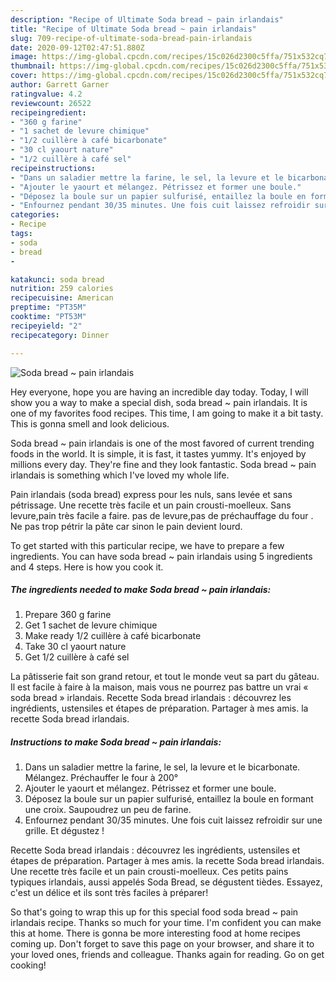 ```yaml
---
description: "Recipe of Ultimate Soda bread ~ pain irlandais"
title: "Recipe of Ultimate Soda bread ~ pain irlandais"
slug: 709-recipe-of-ultimate-soda-bread-pain-irlandais
date: 2020-09-12T02:47:51.880Z
image: https://img-global.cpcdn.com/recipes/15c026d2300c5ffa/751x532cq70/soda-bread-pain-irlandais-photo-principale-de-la-recette.jpg
thumbnail: https://img-global.cpcdn.com/recipes/15c026d2300c5ffa/751x532cq70/soda-bread-pain-irlandais-photo-principale-de-la-recette.jpg
cover: https://img-global.cpcdn.com/recipes/15c026d2300c5ffa/751x532cq70/soda-bread-pain-irlandais-photo-principale-de-la-recette.jpg
author: Garrett Garner
ratingvalue: 4.2
reviewcount: 26522
recipeingredient:
- "360 g farine"
- "1 sachet de levure chimique"
- "1/2 cuillère à café bicarbonate"
- "30 cl yaourt nature"
- "1/2 cuillère à café sel"
recipeinstructions:
- "Dans un saladier mettre la farine, le sel, la levure et le bicarbonate. Mélangez. Préchauffer le four à 200°"
- "Ajouter le yaourt et mélangez. Pétrissez et former une boule."
- "Déposez la boule sur un papier sulfurisé, entaillez la boule en formant une croix. Saupoudrez un peu de farine."
- "Enfournez pendant 30/35 minutes. Une fois cuit laissez refroidir sur une grille. Et dégustez !"
categories:
- Recipe
tags:
- soda
- bread
- 

katakunci: soda bread  
nutrition: 259 calories
recipecuisine: American
preptime: "PT35M"
cooktime: "PT53M"
recipeyield: "2"
recipecategory: Dinner

---
```



![Soda bread ~ pain irlandais](https://img-global.cpcdn.com/recipes/15c026d2300c5ffa/751x532cq70/soda-bread-pain-irlandais-photo-principale-de-la-recette.jpg)

Hey everyone, hope you are having an incredible day today. Today, I will show you a way to make a special dish, soda bread ~ pain irlandais. It is one of my favorites food recipes. This time, I am going to make it a bit tasty. This is gonna smell and look delicious.

Soda bread ~ pain irlandais is one of the most favored of current trending foods in the world. It is simple, it is fast, it tastes yummy. It's enjoyed by millions every day. They're fine and they look fantastic. Soda bread ~ pain irlandais is something which I've loved my whole life.

Pain irlandais (soda bread) express pour les nuls, sans levée et sans pétrissage. Une recette très facile et un pain crousti-moelleux. Sans levure,pain très facile a faire. pas de levure,pas de préchauffage du four . Ne pas trop pétrir la pâte car sinon le pain devient lourd.


To get started with this particular recipe, we have to prepare a few ingredients. You can have soda bread ~ pain irlandais using 5 ingredients and 4 steps. Here is how you cook it.

<!--inarticleads1-->

##### The ingredients needed to make Soda bread ~ pain irlandais:

1. Prepare 360 g farine
1. Get 1 sachet de levure chimique
1. Make ready 1/2 cuillère à café bicarbonate
1. Take 30 cl yaourt nature
1. Get 1/2 cuillère à café sel


La pâtisserie fait son grand retour, et tout le monde veut sa part du gâteau. Il est facile à faire à la maison, mais vous ne pourrez pas battre un vrai « soda bread » irlandais. Recette Soda bread irlandais : découvrez les ingrédients, ustensiles et étapes de préparation. Partager à mes amis. la recette Soda bread irlandais. 

<!--inarticleads2-->

##### Instructions to make Soda bread ~ pain irlandais:

1. Dans un saladier mettre la farine, le sel, la levure et le bicarbonate. Mélangez. Préchauffer le four à 200°
1. Ajouter le yaourt et mélangez. Pétrissez et former une boule.
1. Déposez la boule sur un papier sulfurisé, entaillez la boule en formant une croix. Saupoudrez un peu de farine.
1. Enfournez pendant 30/35 minutes. Une fois cuit laissez refroidir sur une grille. Et dégustez !


Recette Soda bread irlandais : découvrez les ingrédients, ustensiles et étapes de préparation. Partager à mes amis. la recette Soda bread irlandais. Une recette très facile et un pain crousti-moelleux. Ces petits pains typiques irlandais, aussi appelés Soda Bread, se dégustent tièdes. Essayez, c&#39;est un délice et ils sont très faciles à préparer! 

So that's going to wrap this up for this special food soda bread ~ pain irlandais recipe. Thanks so much for your time. I'm confident you can make this at home. There is gonna be more interesting food at home recipes coming up. Don't forget to save this page on your browser, and share it to your loved ones, friends and colleague. Thanks again for reading. Go on get cooking!
